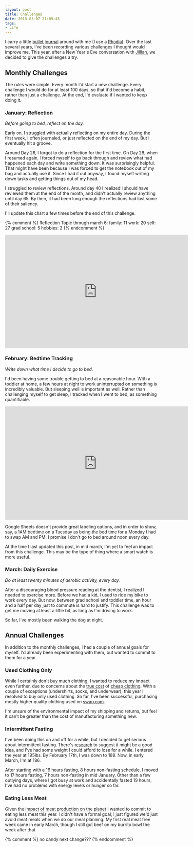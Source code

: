```yaml
---
layout: post 
title: Challenges
date: 2018-03-07 21:09:45
tags:
- Life
---
```

I carry a little [bullet journal](http://bulletjournal.com/) around with me (I use a [Rhodia](http://amzn.to/2Fo9puK)). Over the last several years, I've been recording various challenges I thought would improve me. This year, after a New Year's Eve conversation with [Jillian](http://www.jillianschmidt.com), we decided to give the challenges a try.

## Monthly Challenges

The rules were simple. Every month I'd start a new challenge. Every challenge I would do for at least 100 days, so that it'd become a habit, rather than just a challenge. At the end, I'd evaluate if I wanted to keep doing it. 

### January: Reflection
<span style="font-style: italic">Before going to bed, reflect on the day.</span>

Early on, I struggled with actually reflecting on my entire day. During the first week, I often journaled, or just reflected on the end of my day. But I eventually hit a groove. 

Around Day 26, I forgot to do a reflection for the first time. On Day 28, when I resumed again, I forced myself to go back through and review what had happened each day and write something down. It was surprisingly helpful. That might have been because I was forced to get the notebook out of my bag and actually use it. Since I had it out anyway, I found myself writing down tasks and getting things out of my head.

I struggled to review reflections. Around day 40 I realized I should have reviewed them at the end of the month, and didn't actually review anything until day 65. By then, it had been long enough the reflections had lost some of their saliency. 

I'll update this chart a few times before the end of this challenge.

{% comment %}
Reflection Topic through march 6:
family: 11
work: 20
self: 27
grad school: 5
hobbies: 2
{% endcomment %}

<iframe width="600" height="371" seamless frameborder="0" scrolling="no" src="https://docs.google.com/spreadsheets/d/e/2PACX-1vQJYSI6JtZFlBh8hJ-1jDjNtFSqcRDVMt8uSt1l2_t95o18dpsqAX3cbVyfHfPGPxvtOm0daHQObv3s/pubchart?oid=1191824390&amp;format=image"></iframe>

### February: Bedtime Tracking
<span style="font-style: italic">Write down what time I decide to go to bed.</span>

I'd been having some trouble getting to bed at a reasonable hour. With a toddler at home, a few hours at night to work uninterrupted on something is incredibly valuable. But sleeping well is important as well. Rather than challenging myself to get sleep, I tracked when I went to bed, as something quantifiable.

<iframe width="600" height="371" seamless frameborder="0" scrolling="no" src="https://docs.google.com/spreadsheets/d/e/2PACX-1vQJYSI6JtZFlBh8hJ-1jDjNtFSqcRDVMt8uSt1l2_t95o18dpsqAX3cbVyfHfPGPxvtOm0daHQObv3s/pubchart?oid=1383338060&amp;format=image"></iframe>

Google Sheets doesn't provide great labeling options, and in order to show, say, a 1AM bedtime on a Tuesday as being the bed time for a Monday I had to swap AM and PM. I promise I don't go to bed around noon every day.

At the time I last updated this post, in mid march, I'm yet to feel an impact from this challenge. This may be the type of thing where a smart watch is more useful.

### March: Daily Exercise
<span style="font-style: italic">Do at least twenty minutes of aerobic activity, every day.</span>

After a discouraging blood pressure reading at the dentist, I realized I needed to exercise more. Before we had a kid, I used to ride my bike to work every day. But now, between grad school and toddler time, an hour and a half per day just to commute is hard to justify. This challenge was to get me moving at least a little bit, as long as I'm driving to work.

So far, I've mostly been walking the dog at night. 

## Annual Challenges
In addition to the monthly challenges, I had a couple of annual goals for myself. I'd already been experimenting with them, but wanted to commit to them for a year.

### Used Clothing Only
While I certainly don't buy much clothing, I wanted to reduce my impact even further, due to concerns about the [true cost](http://money.cnn.com/2015/05/22/news/economy/true-cost-clothing/index.html) of [cheap clothing](https://qz.com/1222569/fast-fashion-is-causing-an-environmental-emergency/). With a couple of exceptions (undershirts, socks, and underwear), this year I resolved to buy only used clothing. So far, I've been successful, purchasing mostly higher quality clothing used on [swap.com](https://refer.swap.com/s/swap9).

I'm unsure of the environmental impact of my shipping and returns, but feel it can't be greater than the cost of manufacturing something new.

### Intermittent Fasting
I've been doing this on and off for a while, but I decided to get serious about intermittent fasting. There's [research](https://www.ncbi.nlm.nih.gov/pmc/articles/PMC3680567/) to suggest it might be a good idea, and I've had some weight I could afford to lose for a while. I entered the year at 195lbs. By February 17th, I was down to 189. Now, in early March, I'm at 186. 

After starting with a 16 hours fasting, 8 hours non-fasting schedule, I moved to 17 hours fasting, 7 hours non-fasting in mid January. Other than a few outlying days, where I got busy at work and accidentally fasted 19 hours, I've had no problems with energy levels or hunger so far. 

### Eating Less Meat
Given the [impact of meat production on the planet](https://en.wikipedia.org/wiki/Environmental_impact_of_meat_production) I wanted to commit to eating less meat this year. I didn't have a formal goal; I just figured we'd just avoid meat meals when we do our meal planning. My first real meat free week came in early March, though I still got beef on my burrito bowl the week after that.

{% comment %}
no candy next change???
{% endcomment %}